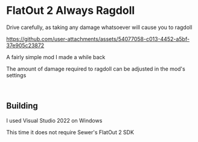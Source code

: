 # FlatOut 2 Always Ragdoll

Drive carefully, as taking any damage whatsoever will cause you to ragdoll

https://github.com/user-attachments/assets/54077058-c013-4452-a5bf-37e905c23872

A fairly simple mod I made a while back

The amount of damage required to ragdoll can be adjusted in the mod's settings

<br>

## Building
I used Visual Studio 2022 on Windows

This time it does not require Sewer's FlatOut 2 SDK
